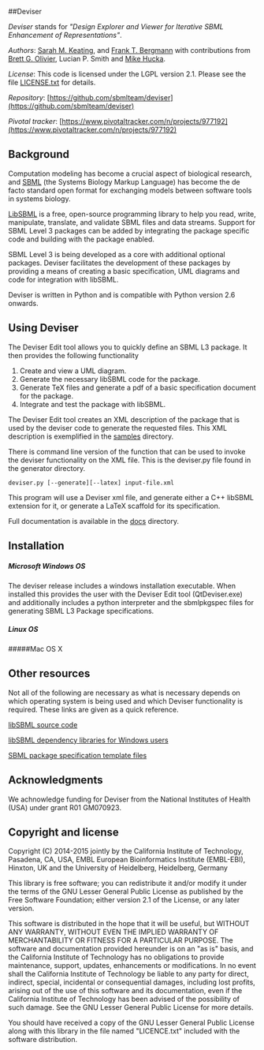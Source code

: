 ##Deviser



*Deviser* stands for *"Design Explorer and
Viewer for Iterative SBML Enhancement of Representations"*. 


*Authors*:      [Sarah M. Keating](http://www.ebi.ac.uk/about/people/sarah-keating), and [Frank T. Bergmann](http://www.cos.uni-heidelberg.de/index.php/f.bergmann?l=_e)
with contributions from [Brett G. Olivier](http://teusinkbruggemanlab.nl/brett-olivier/), 
Lucian P. Smith and [Mike Hucka](http://www.cds.caltech.edu/~mhucka).

*License*:      This code is licensed under the LGPL version 2.1.  Please see the file [LICENSE.txt](https://raw.githubusercontent.com/sbmlteam/moccasin/master/LICENSE.txt) for details.

*Repository*:   [https://github.com/sbmlteam/deviser](https://github.com/sbmlteam/deviser)


*Pivotal tracker*: [https://www.pivotaltracker.com/n/projects/977192](https://www.pivotaltracker.com/n/projects/977192)





## Background ##


Computation modeling has become a crucial aspect of biological research, and [SBML](http://sbml.org) (the Systems Biology Markup Language) has become the de facto standard open format for exchanging models between software tools in systems biology.

[LibSBML](http://sbml.org/Software/libSBML) is a free, open-source programming library to help you read, write, manipulate, translate, and validate SBML files and data streams. Support for SBML Level 3 packages can be added by integrating 
the package specific code and building with the package enabled.

 SBML Level 3 is being developed as a core with additional optional packages. Deviser facilitates the development of these packages by providing a means of creating a basic specification, UML diagrams and code for integration with libSBML.


Deviser is written in Python and is compatible with Python version 2.6 onwards.



## Using Deviser ##

The Deviser Edit tool allows you to quickly define an SBML L3 package. It then provides the  following functionality

1.	Create and view a UML diagram.
2.	Generate the necessary libSBML code for the package.
3.	Generate TeX files and generate a pdf of a basic specification document for the package.
4.	Integrate and test the package with libSBML.

The Deviser Edit tool creates an XML description of the package that is used by the deviser code to generate the requested files. This XML description is exemplified in the [samples](deviser/samples) directory.


There is command line version of the function that can be used to invoke the deviser functionality on the XML file. This is the deviser.py file found in the generator directory.

    deviser.py [--generate][--latex] input-file.xml    

This program will use a Deviser xml file, and generate either a C++ 
libSBML extension for it, or generate a LaTeX scaffold for its 
specification. 

Full documentation is available in the [docs](deviser\docs) directory.


## Installation ##

##### Microsoft Windows OS

The deviser release includes a windows installation executable. When installed this provides the user with the Deviser Edit tool (QtDeviser.exe) and additionally includes a python interpreter and the sbmlpkgspec files for generating SBML L3 Package specifications.

##### Linux OS




#####Mac OS X





## Other resources ##

Not all of the following are necessary as what is necessary depends on which operating system is being used and which Deviser functionality is required. These links are given as a quick reference.

[libSBML source code](https://sourceforge.net/projects/sbml/files/libsbml/5.16.0/stable/libSBML-5.16.0-core-src.tar.gz/download) 

[libSBML dependency libraries for Windows users](https://github.com/sbmlteam/libSBML-dependencies)

[SBML package specification template files](https://sourceforge.net/projects/sbml/files/specifications/tex/sbmlpkgspec-1.6.0.tar.gz/download)





## Acknowledgments ##

We achnowledge funding for Deviser from the National Institutes of Health (USA) under
grant R01 GM070923.


## Copyright and license ##


Copyright (C) 2014-2015 jointly by the California Institute of Technology, Pasadena, CA, USA, EMBL European Bioinformatics Institute (EMBL-EBI), Hinxton, UK and the University of Heidelberg, Heidelberg, Germany

This library is free software; you can redistribute it and/or modify it under the terms of the GNU Lesser General Public License as published by the Free Software Foundation; either version 2.1 of the License, or any later version.

This software is distributed in the hope that it will be useful, but WITHOUT ANY WARRANTY, WITHOUT EVEN THE IMPLIED WARRANTY OF MERCHANTABILITY OR FITNESS FOR A PARTICULAR PURPOSE.  The software and documentation provided hereunder is on an "as is" basis, and the California Institute of Technology has no obligations to provide maintenance, support, updates, enhancements or modifications.  In no event shall the California Institute of Technology be liable to any party for direct, indirect, special, incidental or consequential damages, including lost profits, arising out of the use of this software and its documentation, even if the California Institute of Technology has been advised of the possibility of such damage.  See the GNU Lesser General Public License for more details.

You should have received a copy of the GNU Lesser General Public License along with this library in the file named "LICENCE.txt" included with the software distribution.
